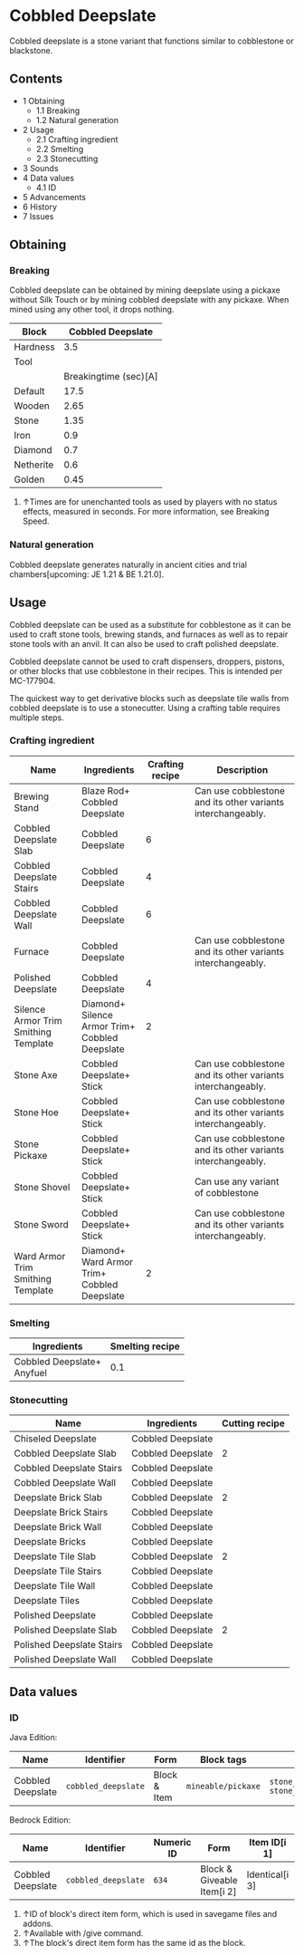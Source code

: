 # Cobbled Deepslate
Cobbled deepslate is a stone variant that functions similar to cobblestone or blackstone.

## Contents
- 1 Obtaining
	- 1.1 Breaking
	- 1.2 Natural generation
- 2 Usage
	- 2.1 Crafting ingredient
	- 2.2 Smelting
	- 2.3 Stonecutting
- 3 Sounds
- 4 Data values
	- 4.1 ID
- 5 Advancements
- 6 History
- 7 Issues

## Obtaining
### Breaking
Cobbled deepslate can be obtained by mining deepslate using a pickaxe without Silk Touch or by mining cobbled deepslate with any pickaxe. When mined using any other tool, it drops nothing.

| Block     | Cobbled Deepslate     |
|-----------|-----------------------|
| Hardness  | 3.5                   |
| Tool      |                       |
|           | Breakingtime (sec)[A] |
| Default   | 17.5                  |
| Wooden    | 2.65                  |
| Stone     | 1.35                  |
| Iron      | 0.9                   |
| Diamond   | 0.7                   |
| Netherite | 0.6                   |
| Golden    | 0.45                  |

1. ↑Times are for unenchanted tools as used by players with no status effects, measured in seconds. For more information, see Breaking Speed.

### Natural generation
Cobbled deepslate generates naturally in ancient cities and trial chambers‌[upcoming: JE 1.21 & BE 1.21.0].

## Usage
Cobbled deepslate can be used as a substitute for cobblestone as it can be used to craft stone tools, brewing stands, and furnaces as well as to repair stone tools with an anvil. It can also be used to craft polished deepslate.

Cobbled deepslate cannot be used to craft dispensers, droppers, pistons, or other blocks that use cobblestone in their recipes. This is intended per MC-177904.

The quickest way to get derivative blocks such as deepslate tile walls from cobbled deepslate is to use a stonecutter. Using a crafting table requires multiple steps.

### Crafting ingredient
| Name                                 | Ingredients                                            | Crafting recipe | Description                                                 |
|--------------------------------------|--------------------------------------------------------|-----------------|-------------------------------------------------------------|
| Brewing Stand                        | Blaze Rod+<br/>Cobbled Deepslate                       |                 | Can use cobblestone and its other variants interchangeably. |
| Cobbled Deepslate Slab               | Cobbled Deepslate                                      | 6               |                                                             |
| Cobbled Deepslate Stairs             | Cobbled Deepslate                                      | 4               |                                                             |
| Cobbled Deepslate Wall               | Cobbled Deepslate                                      | 6               |                                                             |
| Furnace                              | Cobbled Deepslate                                      |                 | Can use cobblestone and its other variants interchangeably. |
| Polished Deepslate                   | Cobbled Deepslate                                      | 4               |                                                             |
| Silence Armor Trim Smithing Template | Diamond+<br/>Silence Armor Trim+<br/>Cobbled Deepslate | 2               |                                                             |
| Stone Axe                            | Cobbled Deepslate+<br/>Stick                           |                 | Can use cobblestone and its other variants interchangeably. |
| Stone Hoe                            | Cobbled Deepslate+<br/>Stick                           |                 | Can use cobblestone and its other variants interchangeably. |
| Stone Pickaxe                        | Cobbled Deepslate+<br/>Stick                           |                 | Can use cobblestone and its other variants interchangeably. |
| Stone Shovel                         | Cobbled Deepslate+<br/>Stick                           |                 | Can use any variant of cobblestone                          |
| Stone Sword                          | Cobbled Deepslate+<br/>Stick                           |                 | Can use cobblestone and its other variants interchangeably. |
| Ward Armor Trim Smithing Template    | Diamond+<br/>Ward Armor Trim+<br/>Cobbled Deepslate    | 2               |                                                             |

### Smelting
| Ingredients                    | Smelting recipe |
|--------------------------------|-----------------|
| Cobbled Deepslate+<br/>Anyfuel | 0.1             |

### Stonecutting
| Name                      | Ingredients       | Cutting recipe |
|---------------------------|-------------------|----------------|
| Chiseled Deepslate        | Cobbled Deepslate |                |
| Cobbled Deepslate Slab    | Cobbled Deepslate | 2              |
| Cobbled Deepslate Stairs  | Cobbled Deepslate |                |
| Cobbled Deepslate Wall    | Cobbled Deepslate |                |
| Deepslate Brick Slab      | Cobbled Deepslate | 2              |
| Deepslate Brick Stairs    | Cobbled Deepslate |                |
| Deepslate Brick Wall      | Cobbled Deepslate |                |
| Deepslate Bricks          | Cobbled Deepslate |                |
| Deepslate Tile Slab       | Cobbled Deepslate | 2              |
| Deepslate Tile Stairs     | Cobbled Deepslate |                |
| Deepslate Tile Wall       | Cobbled Deepslate |                |
| Deepslate Tiles           | Cobbled Deepslate |                |
| Polished Deepslate        | Cobbled Deepslate |                |
| Polished Deepslate Slab   | Cobbled Deepslate | 2              |
| Polished Deepslate Stairs | Cobbled Deepslate |                |
| Polished Deepslate Wall   | Cobbled Deepslate |                |

## Data values
### ID
Java Edition:

| Name              | Identifier          | Form         | Block tags         | Item tags                                             | Translation key                     |
|-------------------|---------------------|--------------|--------------------|-------------------------------------------------------|-------------------------------------|
| Cobbled Deepslate | `cobbled_deepslate` | Block & Item | `mineable/pickaxe` | `stone_crafting_materials`<br/>`stone_tool_materials` | `block.minecraft.cobbled_deepslate` |

Bedrock Edition:

| Name              | Identifier          | Numeric ID | Form                       | Item ID[i 1]   | Item tags                                                                 | Translation key               |
|-------------------|---------------------|------------|----------------------------|----------------|---------------------------------------------------------------------------|-------------------------------|
| Cobbled Deepslate | `cobbled_deepslate` | `634`      | Block & Giveable Item[i 2] | Identical[i 3] | `minecraft:stone_crafting_materials`<br/>`minecraft:stone_tool_materials` | `tile.cobbled_deepslate.name` |

1. ↑ID of block's direct item form, which is used in savegame files and addons.
2. ↑Available with /give command.
3. ↑The block's direct item form has the same id as the block.


